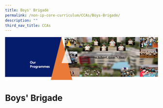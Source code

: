 ```yaml
---
title: Boys' Brigade
permalink: /non-ip-core-curriculum/CCAs/Boys-Brigade/
description: ""
third_nav_title: CCAs
---
```

![](/images/OurProgrammes1.png)

Boys' Brigade
=============